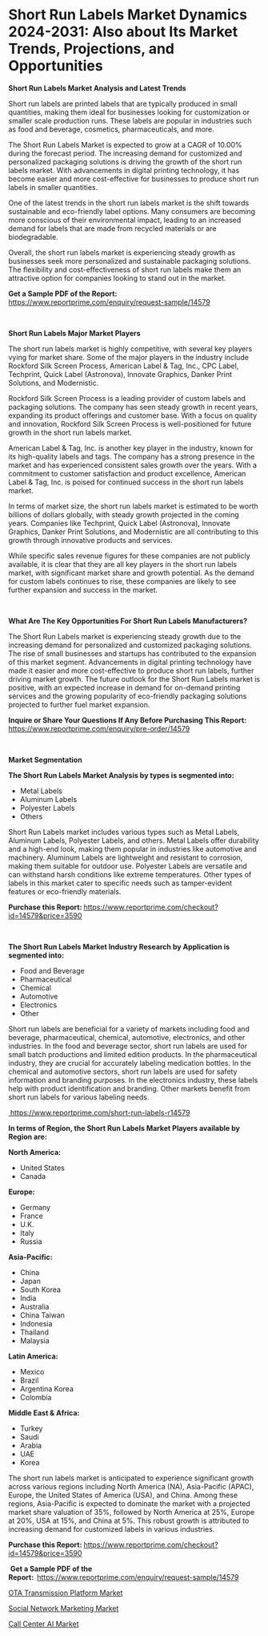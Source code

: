 <p><h1>Short Run Labels Market Dynamics 2024-2031: Also about Its Market Trends, Projections, and Opportunities</h1></p><p><strong>Short Run Labels Market Analysis and Latest Trends</strong></p>
<p><p>Short run labels are printed labels that are typically produced in small quantities, making them ideal for businesses looking for customization or smaller scale production runs. These labels are popular in industries such as food and beverage, cosmetics, pharmaceuticals, and more.</p><p>The Short Run Labels Market is expected to grow at a CAGR of 10.00% during the forecast period. The increasing demand for customized and personalized packaging solutions is driving the growth of the short run labels market. With advancements in digital printing technology, it has become easier and more cost-effective for businesses to produce short run labels in smaller quantities.</p><p>One of the latest trends in the short run labels market is the shift towards sustainable and eco-friendly label options. Many consumers are becoming more conscious of their environmental impact, leading to an increased demand for labels that are made from recycled materials or are biodegradable.</p><p>Overall, the short run labels market is experiencing steady growth as businesses seek more personalized and sustainable packaging solutions. The flexibility and cost-effectiveness of short run labels make them an attractive option for companies looking to stand out in the market.</p></p>
<p><strong>Get a Sample PDF of the Report:&nbsp;</strong> <a href="https://www.reportprime.com/enquiry/request-sample/14579">https://www.reportprime.com/enquiry/request-sample/14579</a></p>
<p>&nbsp;</p>
<p><strong>Short Run Labels Major Market Players</strong></p>
<p><p>The short run labels market is highly competitive, with several key players vying for market share. Some of the major players in the industry include Rockford Silk Screen Process, American Label & Tag, Inc., CPC Label, Techprint, Quick Label (Astronova), Innovate Graphics, Danker Print Solutions, and Modernistic.</p><p>Rockford Silk Screen Process is a leading provider of custom labels and packaging solutions. The company has seen steady growth in recent years, expanding its product offerings and customer base. With a focus on quality and innovation, Rockford Silk Screen Process is well-positioned for future growth in the short run labels market.</p><p>American Label & Tag, Inc. is another key player in the industry, known for its high-quality labels and tags. The company has a strong presence in the market and has experienced consistent sales growth over the years. With a commitment to customer satisfaction and product excellence, American Label & Tag, Inc. is poised for continued success in the short run labels market.</p><p>In terms of market size, the short run labels market is estimated to be worth billions of dollars globally, with steady growth projected in the coming years. Companies like Techprint, Quick Label (Astronova), Innovate Graphics, Danker Print Solutions, and Modernistic are all contributing to this growth through innovative products and services.</p><p>While specific sales revenue figures for these companies are not publicly available, it is clear that they are all key players in the short run labels market, with significant market share and growth potential. As the demand for custom labels continues to rise, these companies are likely to see further expansion and success in the market.</p></p>
<p>&nbsp;</p>
<p><strong>What Are The Key Opportunities For Short Run Labels Manufacturers?</strong></p>
<p><p>The Short Run Labels market is experiencing steady growth due to the increasing demand for personalized and customized packaging solutions. The rise of small businesses and startups has contributed to the expansion of this market segment. Advancements in digital printing technology have made it easier and more cost-effective to produce short run labels, further driving market growth. The future outlook for the Short Run Labels market is positive, with an expected increase in demand for on-demand printing services and the growing popularity of eco-friendly packaging solutions projected to further fuel market expansion.</p></p>
<p><strong>Inquire or Share Your Questions If Any Before Purchasing This Report:</strong> <a href="https://www.reportprime.com/enquiry/pre-order/14579">https://www.reportprime.com/enquiry/pre-order/14579</a></p>
<p>&nbsp;</p>
<p><strong>Market Segmentation</strong></p>
<p><strong>The Short Run Labels Market Analysis by types is segmented into:</strong></p>
<p><ul><li>Metal Labels</li><li>Aluminum Labels</li><li>Polyester Labels</li><li>Others</li></ul></p>
<p><p>Short Run Labels market includes various types such as Metal Labels, Aluminum Labels, Polyester Labels, and others. Metal Labels offer durability and a high-end look, making them popular in industries like automotive and machinery. Aluminum Labels are lightweight and resistant to corrosion, making them suitable for outdoor use. Polyester Labels are versatile and can withstand harsh conditions like extreme temperatures. Other types of labels in this market cater to specific needs such as tamper-evident features or eco-friendly materials.</p></p>
<p><strong>Purchase this Report:&nbsp;</strong><a href="https://www.reportprime.com/checkout?id=14579&price=3590">https://www.reportprime.com/checkout?id=14579&price=3590</a></p>
<p>&nbsp;</p>
<p><strong>The Short Run Labels Market Industry Research by Application is segmented into:</strong></p>
<p><ul><li>Food and Beverage</li><li>Pharmaceutical</li><li>Chemical</li><li>Automotive</li><li>Electronics</li><li>Other</li></ul></p>
<p><p>Short run labels are beneficial for a variety of markets including food and beverage, pharmaceutical, chemical, automotive, electronics, and other industries. In the food and beverage sector, short run labels are used for small batch productions and limited edition products. In the pharmaceutical industry, they are crucial for accurately labeling medication bottles. In the chemical and automotive sectors, short run labels are used for safety information and branding purposes. In the electronics industry, these labels help with product identification and branding. Other markets benefit from short run labels for various labeling needs.</p></p>
<p><a href="https://www.reportprime.com/short-run-labels-r14579">&nbsp;https://www.reportprime.com/short-run-labels-r14579</a></p>
<p><strong>In terms of Region, the Short Run Labels Market Players available by Region are:</strong></p>
<p>
    <p> <strong> North America: </strong>
        <ul>
            <li>United States</li>
            <li>Canada</li>
        </ul>
        </p> 
    <p> <strong> Europe: </strong>
        <ul>
            <li>Germany</li>
            <li>France</li>
            <li>U.K.</li>
            <li>Italy</li>
            <li>Russia</li>
        </ul>
        </p> 
    <p> <strong> Asia-Pacific: </strong>
        <ul>
            <li>China</li>
            <li>Japan</li>
            <li>South Korea</li>
            <li>India</li>
            <li>Australia</li>
            <li>China Taiwan</li>
            <li>Indonesia</li>
            <li>Thailand</li>
            <li>Malaysia</li>
        </ul>
        </p> 
    <p> <strong> Latin America: </strong>
        <ul>
            <li>Mexico</li>
            <li>Brazil</li>
            <li>Argentina Korea</li>
            <li>Colombia</li>
        </ul>
        </p> 
    <p> <strong> Middle East & Africa: </strong>
        <ul>
            <li>Turkey</li>
            <li>Saudi</li>
            <li>Arabia</li>
            <li>UAE</li>
            <li>Korea</li>
        </ul>
    </p>
    </p>
<p><p>The short run labels market is anticipated to experience significant growth across various regions including North America (NA), Asia-Pacific (APAC), Europe, the United States of America (USA), and China. Among these regions, Asia-Pacific is expected to dominate the market with a projected market share valuation of 35%, followed by North America at 25%, Europe at 20%, USA at 15%, and China at 5%. This robust growth is attributed to increasing demand for customized labels in various industries.</p></p>
<p><strong>Purchase this Report: </strong><a href="https://www.reportprime.com/checkout?id=14579&price=3590">https://www.reportprime.com/checkout?id=14579&price=3590</a></p>
<p>&nbsp;<strong>Get a Sample PDF of the Report:&nbsp;&nbsp;</strong><a href="https://www.reportprime.com/enquiry/request-sample/14579">https://www.reportprime.com/enquiry/request-sample/14579</a></p>
<p><strong></strong></p>
<p><p><a href="https://github.com/dmmanir420/Market-Research-Report-List-1/blob/main/ota-transmission-platform-market.md">OTA Transmission Platform Market</a></p><p><a href="https://issuu.com/reportprime-2/docs/social-network-marketing-market-size-2030.pptx">Social Network Marketing Market</a></p><p><a href="https://github.com/susanjprice2023/Market-Research-Report-List-2/blob/main/call-center-ai-market.md">Call Center AI Market</a></p></p>